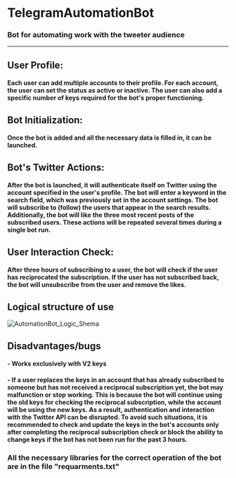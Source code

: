 # **TelegramAutomationBot**
### Bot for automating work with the tweeter audience
---
## User Profile:
#### Each user can add multiple accounts to their profile. For each account, the user can set the status as active or inactive. The user can also add a specific number of keys required for the bot's proper functioning.

## Bot Initialization:
#### Once the bot is added and all the necessary data is filled in, it can be launched.

## Bot's Twitter Actions:
#### After the bot is launched, it will authenticate itself on Twitter using the account specified in the user's profile. The bot will enter a keyword in the search field, which was previously set in the account settings. The bot will subscribe to (follow) the users that appear in the search results. Additionally, the bot will like the three most recent posts of the subscribed users. These actions will be repeated several times during a single bot run.

## User Interaction Check:
#### After three hours of subscribing to a user, the bot will check if the user has reciprocated the subscription. If the user has not subscribed back, the bot will unsubscribe from the user and remove the likes.

## Logical structure of use
![AutomationBot_Logic_Shema](https://github.com/Leshawolf/TelegramAutomationBot/assets/74571120/29e6c389-9cea-400a-8098-965b3890fc99)

## Disadvantages/bugs
#### - Works exclusively with V2 keys
#### - If a user replaces the keys in an account that has already subscribed to someone but has not received a reciprocal subscription yet, the bot may malfunction or stop working. This is because the bot will continue using the old keys for checking the reciprocal subscription, while the account will be using the new keys. As a result, authentication and interaction with the Twitter API can be disrupted. To avoid such situations, it is recommended to check and update the keys in the bot's accounts only after completing the reciprocal subscription check or block the ability to change keys if the bot has not been run for the past 3 hours.

### All the necessary libraries for the correct operation of the bot are in the file "requarments.txt"

